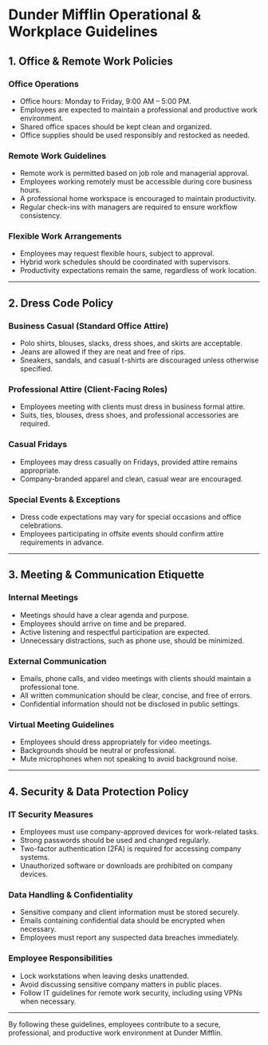 # Dunder Mifflin Operational & Workplace Guidelines

## 1. Office & Remote Work Policies

### Office Operations
- Office hours: Monday to Friday, 9:00 AM – 5:00 PM.
- Employees are expected to maintain a professional and productive work environment.
- Shared office spaces should be kept clean and organized.
- Office supplies should be used responsibly and restocked as needed.

### Remote Work Guidelines
- Remote work is permitted based on job role and managerial approval.
- Employees working remotely must be accessible during core business hours.
- A professional home workspace is encouraged to maintain productivity.
- Regular check-ins with managers are required to ensure workflow consistency.

### Flexible Work Arrangements
- Employees may request flexible hours, subject to approval.
- Hybrid work schedules should be coordinated with supervisors.
- Productivity expectations remain the same, regardless of work location.

---

## 2. Dress Code Policy

### Business Casual (Standard Office Attire)
- Polo shirts, blouses, slacks, dress shoes, and skirts are acceptable.
- Jeans are allowed if they are neat and free of rips.
- Sneakers, sandals, and casual t-shirts are discouraged unless otherwise specified.

### Professional Attire (Client-Facing Roles)
- Employees meeting with clients must dress in business formal attire.
- Suits, ties, blouses, dress shoes, and professional accessories are required.

### Casual Fridays
- Employees may dress casually on Fridays, provided attire remains appropriate.
- Company-branded apparel and clean, casual wear are encouraged.

### Special Events & Exceptions
- Dress code expectations may vary for special occasions and office celebrations.
- Employees participating in offsite events should confirm attire requirements in advance.

---

## 3. Meeting & Communication Etiquette

### Internal Meetings
- Meetings should have a clear agenda and purpose.
- Employees should arrive on time and be prepared.
- Active listening and respectful participation are expected.
- Unnecessary distractions, such as phone use, should be minimized.

### External Communication
- Emails, phone calls, and video meetings with clients should maintain a professional tone.
- All written communication should be clear, concise, and free of errors.
- Confidential information should not be disclosed in public settings.

### Virtual Meeting Guidelines
- Employees should dress appropriately for video meetings.
- Backgrounds should be neutral or professional.
- Mute microphones when not speaking to avoid background noise.

---

## 4. Security & Data Protection Policy

### IT Security Measures
- Employees must use company-approved devices for work-related tasks.
- Strong passwords should be used and changed regularly.
- Two-factor authentication (2FA) is required for accessing company systems.
- Unauthorized software or downloads are prohibited on company devices.

### Data Handling & Confidentiality
- Sensitive company and client information must be stored securely.
- Emails containing confidential data should be encrypted when necessary.
- Employees must report any suspected data breaches immediately.

### Employee Responsibilities
- Lock workstations when leaving desks unattended.
- Avoid discussing sensitive company matters in public places.
- Follow IT guidelines for remote work security, including using VPNs when necessary.

---

By following these guidelines, employees contribute to a secure, professional, and productive work environment at Dunder Mifflin.
